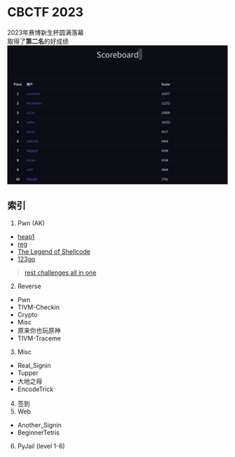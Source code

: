 # CBCTF 2023

2023年赛博新生杯圆满落幕  
取得了**第二名**的好成绩  
![rank 2](../assets/rank.png)

## 索引

1. Pwn (AK)
 - [heap1](./heap1.md)
 - [reg](./reg.md)
 - [The Legend of Shellcode](./TheLegendOfShellcode.md)
 - [123go](./123go.md)
> [rest challenges all in one](./remainder.md)
2. Reverse
 - Pwn
 - TIVM-Checkin
 - Crypto
 - Misc
 - 原来你也玩原神
 - TIVM-Traceme
3. Misc
 - Real_Signin
 - Tupper
 - 大地之母
 - EncodeTrick
4. 签到
5. Web
 - Another_Signin
 - BeginnerTetris
6. PyJail (level 1-6)

